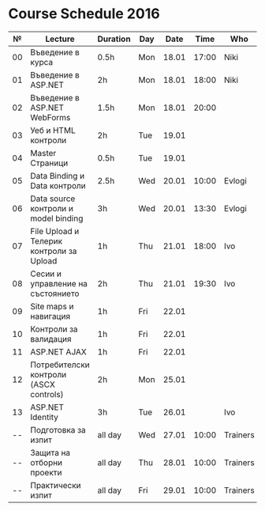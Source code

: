 ﻿# Course Schedule 2016
| №  | Lecture                                  | Duration | Day | Date  | Time  | Who      |
|----|------------------------------------------|----------|-----|-------|-------|----------|
| 00 | Въведение в курса                        | 0.5h     | Mon | 18.01 | 17:00 | Niki     |
| 01 | Въведение в ASP.NET                      | 2h       | Mon | 18.01 | 18:00 | Niki     |
| 02 | Въведение в ASP.NET WebForms             | 1.5h     | Mon | 18.01 | 20:00 |          |
| 03 | Уеб и HTML контроли                      | 2h       | Tue | 19.01 |       |          |
| 04 | Master Страници                          | 0.5h     | Tue | 19.01 |       |          |
| 05 | Data Binding и Data контроли             | 2.5h     | Wed | 20.01 | 10:00 | Evlogi   |
| 06 | Data source контроли и model binding     | 3h       | Wed | 20.01 | 13:30 | Evlogi   |
| 07 | File Upload и Телерик контроли за Upload | 1h       | Thu | 21.01 | 18:00 | Ivo      |
| 08 | Сесии и управление на състоянието        | 2h       | Thu | 21.01 | 19:30 | Ivo      |
| 09 | Site maps и навигация                    | 1h       | Fri | 22.01 |       |          |
| 10 | Контроли за валидация                    | 1h       | Fri | 22.01 |       |          |
| 11 | ASP.NET AJAX                             | 1h       | Fri | 22.01 |       |          |
| 12 | Потребителски контроли (ASCX controls)   | 2h       | Mon | 25.01 |       |          |
| 13 | ASP.NET Identity                         | 3h       | Tue | 26.01 |       | Ivo      |
| -- | Подготовка за изпит                      | all day  | Wed | 27.01 | 10:00 | Trainers |
| -- | Защита на отборни проекти                | all day  | Thu | 28.01 | 10:00 | Trainers |
| -- | Практически изпит                        | all day  | Fri | 29.01 | 10:00 | Trainers |
